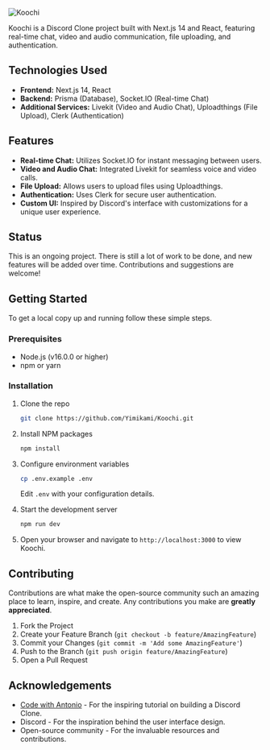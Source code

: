 
![Koochi](https://utfs.io/f/9d689796-3b1a-4140-99ba-efe074139e6d-q4rzvd.png)

Koochi is a Discord Clone project built with Next.js 14 and React, featuring real-time chat, video and audio communication, file uploading, and authentication.

## Technologies Used

- **Frontend:** Next.js 14, React
- **Backend:** Prisma (Database), Socket.IO (Real-time Chat)
- **Additional Services:** Livekit (Video and Audio Chat), Uploadthings (File Upload), Clerk (Authentication)

## Features

- **Real-time Chat:** Utilizes Socket.IO for instant messaging between users.
- **Video and Audio Chat:** Integrated Livekit for seamless voice and video calls.
- **File Upload:** Allows users to upload files using Uploadthings.
- **Authentication:** Uses Clerk for secure user authentication.
- **Custom UI:** Inspired by Discord's interface with customizations for a unique user experience.

## Status

This is an ongoing project. There is still a lot of work to be done, and new features will be added over time. Contributions and suggestions are welcome!

## Getting Started

To get a local copy up and running follow these simple steps.

### Prerequisites

- Node.js (v16.0.0 or higher)
- npm or yarn

### Installation

1. Clone the repo
   ```sh
   git clone https://github.com/Yimikami/Koochi.git
   ```
2. Install NPM packages
   ```sh
   npm install
   ```
3. Configure environment variables

   ```sh
   cp .env.example .env
   ```

   Edit `.env` with your configuration details.

4. Start the development server
   ```sh
   npm run dev
   ```
5. Open your browser and navigate to `http://localhost:3000` to view Koochi.

## Contributing

Contributions are what make the open-source community such an amazing place to learn, inspire, and create. Any contributions you make are **greatly appreciated**.

1. Fork the Project
2. Create your Feature Branch (`git checkout -b feature/AmazingFeature`)
3. Commit your Changes (`git commit -m 'Add some AmazingFeature'`)
4. Push to the Branch (`git push origin feature/AmazingFeature`)
5. Open a Pull Request

## Acknowledgements

- [Code with Antonio](https://www.youtube.com/watch?v=ZbX4Ok9YX94) - For the inspiring tutorial on building a Discord Clone.
- Discord - For the inspiration behind the user interface design.
- Open-source community - For the invaluable resources and contributions.
